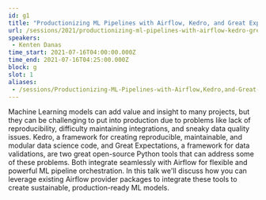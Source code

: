 ```yaml
---
id: g1
title: "Productionizing ML Pipelines with Airflow, Kedro, and Great Expectations"
url: /sessions/2021/productionizing-ml-pipelines-with-airflow-kedro-great-expectations
speakers:
 - Kenten Danas
time_start: 2021-07-16T04:00:00.000Z
time_end: 2021-07-16T04:25:00.000Z
block: g
slot: 1
aliases: 
 - /sessions/Productionizing-ML-Pipelines-with-Airflow,Kedro,and-Great-Expectations
---
```


Machine Learning models can add value and insight to many projects, but they can be challenging to put into production due to problems like lack of reproducibility, difficulty maintaining integrations, and sneaky data quality issues. Kedro, a framework for creating reproducible, maintainable, and modular data science code, and Great Expectations, a framework for data validations, are two great open-source Python tools that can address some of these problems. Both integrate seamlessly with Airflow for flexible and powerful ML pipeline orchestration. In this talk we'll discuss how you can leverage existing Airflow provider packages to integrate these tools to create sustainable, production-ready ML models.